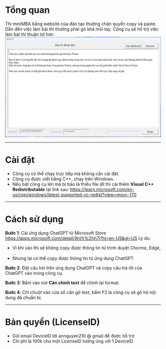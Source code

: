 # Tổng quan
Thi miniMBA bằng website của đào tạo thường chặn quyền copy và paste.
Dẫn đến việc làm bài thi thường phải gõ khá mỏi tay.
Công cụ sẽ hỗ trợ việc làm bài thi thuận lợi hơn
![](GoHo.png)

------------

# Cài đặt
+ Công cụ có thể chạy trực tiếp mà không cần cài đặt. 
+ Công cụ được viết bằng C++, chạy trên Windows.
+ Nếu bật công cụ lên mà bị báo là thiếu file dll thì cài thêm **Visual C++ Redistributable** tại link sau:
https://learn.microsoft.com/en-us/cpp/windows/latest-supported-vc-redist?view=msvc-170

------------


# Cách sử dụng
**Bước 1**: Cài ứng dụng ChatGPT từ Microsoft Store https://apps.microsoft.com/detail/9nt1r1c2hh7j?hl=en-US&gl=US
Lý do: 
+ Vì khi vào thi sẽ không copy được thông tin từ trình duyệt Chorme, Edge, ...
+ Nhưng lại có thể copy được thông tin từ ứng dụng ChatGPT

**Bước 2**: Đặt câu hỏi trên ứng dụng ChatGPT và copy câu trả lời của ChatGPT vào trong công cụ.

**Bước 3**: Bấm vào nút **Căn chỉnh text** để chỉnh lại format.

**Bước 4**: Chỉ chuột vào cửa sổ cần gõ text, bấm F2 là công cụ sẽ gõ hộ nội dung đã chuẩn bị.

------------


# Bản quyền (LicenseID)
+ Gửi email DeviceID tới annguyen210 @ gmail để được hỗ trợ
+ Chi phí là 100k cho một LicenseID tương ứng với 1 DeviceID


